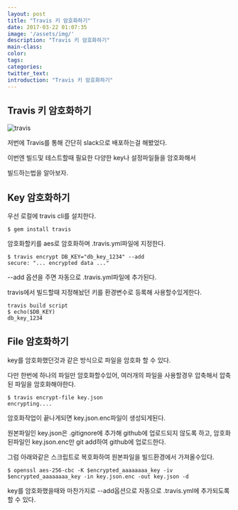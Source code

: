 ```yaml
---
layout: post
title: "Travis 키 암호화하기"
date: 2017-03-22 01:07:35
image: '/assets/img/'
description: "Travis 키 암호화하기"
main-class:
color:
tags:
categories:
twitter_text:
introduction: "Travis 키 암호화하기"
---
```


Travis 키 암호화하기
----

![travis](http://tattoocoder.com/content/images/2015/11/Docker-CI-CD.png)

저번에 Travis를 통해 간단히 slack으로 배포하는걸 해봤었다.

이번엔 빌드및 테스트할때 필요한 다양한 key나 설정파일들을 암호화해서

빌드하는법을 알아보자.


Key 암호화하기
----

우선 로컬에 travis cli를 설치한다.

```script
$ gem install travis
```

암호화할키를 aes로 암호화하며 .travis.yml파일에 지정한다.

```script
$ travis encrypt DB_KEY="db_key_1234" --add
secure: "... encrypted data ..."
```

--add 옵션을 주면 자동으로 .travis.yml파일에 추가된다.

travis에서 빌드할때 지정해놨던 키를 환경변수로 등록해 사용할수있게한다.

```script
travis build script
$ echo($DB_KEY)
db_key_1234
```


File 암호화하기
----

key를 암호화했던것과 같은 방식으로 파일을 암호화 할 수 있다.

다만 한번에 하나의 파일만 암호화할수있어, 여러개의 파일을 사용할경우 압축해서 압축된 파일을 암호화해야한다.

```script
$ travis encrypt-file key.json
encrypting....
```

암호화작업이 끝나게되면 key.json.enc파일이 생성되게된다.

원본파일인 key.json은 .gitignore에 추가해 github에 업로드되지 않도록 하고,
암호화된파일인 key.json.enc만 git add하여 github에 업로드한다.

그럼 아래와같은 스크립트로 복호화하여 원본파일을 빌드환경에서 가져올수있다.

```script
$ openssl aes-256-cbc -K $encrypted_aaaaaaaa_key -iv $encrypted_aaaaaaaa_key -in key.json.enc -out key.json -d
```

key를 암호화했을때와 마찬가지로 --add옵션으로 자동으로 .travis.yml에 추가되도록 할 수 있다.

